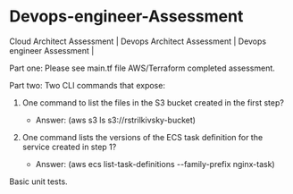 # Devops-engineer-Assessment
Cloud Architect Assessment | Devops Architect Assessment | Devops engineer Assessment | 

Part one: Please see main.tf file AWS/Terraform completed assessment. 

Part two: 
Two CLI commands that expose: 
  1. One command to list the files in the S3 bucket created in the first step? 
      
      - Answer: (aws s3 ls s3://rstrilkivsky-bucket)
        
  2. One command lists the versions of the ECS task definition for the service created in step 1?
      
      - Answer: (aws ecs list-task-definitions --family-prefix nginx-task)

Basic unit tests.
